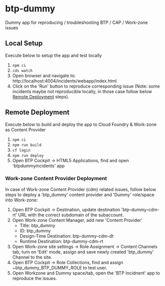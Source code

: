 # btp-dummy

Dummy app for reproducing / troubleshooting  BTP / CAP / Work-zone issues

## Local Setup

Execute below to setup the app and test locally

1. `npm ci`
2. `cds watch`
3. Open browser and navigate to: http://localhost:4004/incidents/webapp/index.html 
4. Click on the 'Run' button to reproduce corresponding issue (Note: some incidents maybe not reproducible locally, in those case follow below [Remote Deployment](#remote-deployment) steps).

## Remote Deployment

Execute below to build and deploy the app to Cloud Foundry & Work-zone as Content Provider

1. `npm ci`
2. `npm run build`
3. `cf login`
4. `npm run deploy`
5. Open BTP Cockpit -> HTML5 Applications, find and open 'btpdummyincidents' app

### Work-zone Content Provider Deployment

In case of Work-zone Content Provider (cdm) related issues, follow below steps to deploy a 'btp_dummy' content provider and 'Dummy' role/space into Work-zone: 

1. Open BTP Cockpit -> Destination, update destination 'btp-dummy-cdm-rt' URL with the correct subdomain of the subaccount.
2. Open Work-zone Content Manager, add new 'Content Provider' 
   - Title: btp_dummy
   - ID: btp_dummy
   - Design-Time Destination: btp-dummy-cdm-dt
   - Runtime Destination: btp-dummy-cdm-rt
3. Open Work-zone site settings -> Role Assignment -> Content Channels tab, turn on 'Edit' mode, assign and save newly created 'btp_dummy' Channel to the site.
4. Open BTP Cockpit -> Role Collections, find and assign ~btp_dummy_BTP_DUMMY_ROLE to test user.
5. Open Workzone and Dummy space/tab, open the 'BTP Incidnent' app to reproduce the issues.